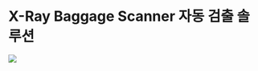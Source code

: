 # X-Ray Baggage Scanner 자동 검출 솔루션
<img src="https://user-images.githubusercontent.com/55044675/146106205-337bca43-eefc-4822-9d6b-c467214ca20d.png" aling="center">
